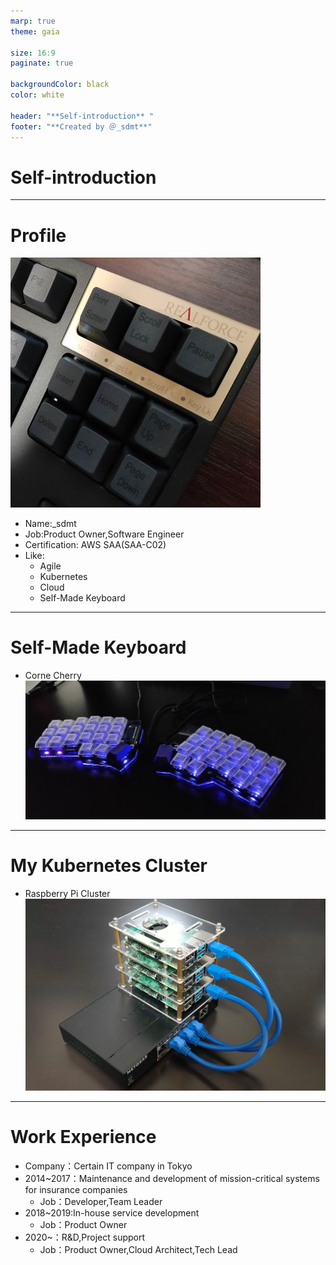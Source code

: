 ```yaml
---
marp: true
theme: gaia

size: 16:9
paginate: true

backgroundColor: black
color: white

header: "**Self-introduction** "
footer: "**Created by ＠_sdmt**"
---
```


<!-- タイトル用書式：中央寄せ -->
<!-- _class : lead-->

# Self-introduction

---

# Profile
![bg right:30%](./images/icon.jpg)
- Name:_sdmt
- Job:Product Owner,Software Engineer
- Certification: AWS SAA(SAA-C02)
- Like:
    - Agile
    - Kubernetes
    - Cloud
    - Self-Made Keyboard

---

# Self-Made Keyboard
- Corne Cherry
![height:430](./images/Keyboard.jpg)

---

# My Kubernetes Cluster
- Raspberry Pi Cluster
![height:430](./images/RaspberryPiCluster.jpg)
---

# Work Experience
- Company：Certain IT company in Tokyo
- 2014~2017：Maintenance and development of mission-critical systems for insurance companies
    - Job：Developer,Team Leader
- 2018~2019:In-house service development
    - Job：Product Owner
- 2020~：R&D,Project support
    - Job：Product Owner,Cloud Architect,Tech Lead